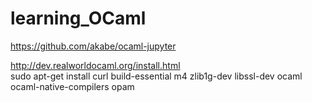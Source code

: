 # learning_OCaml


https://github.com/akabe/ocaml-jupyter

http://dev.realworldocaml.org/install.html  
sudo apt-get install curl build-essential m4 zlib1g-dev libssl-dev ocaml ocaml-native-compilers opam  
